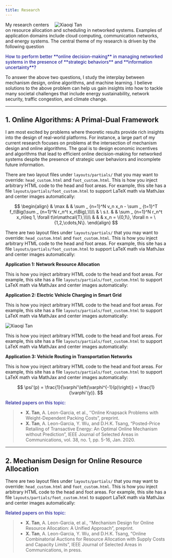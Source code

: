 ```yaml
---
title: Research
---
```



<img src="/img/overview.png" style="max-width:25%; min-width:350px; float: right" alt="Xiaoqi Tan"/>


My research centers on resource allocation and scheduling in networked systems. Examples of application domains include cloud computing, communication networks, and energy systems.  The central theme of my research is driven by the following question

<span style="color:darkblue"> 
How to perform better **online decision-making** in managing networked systems in the presence of  **strategic behaviors**  and  **information uncertainty**?
</span>

To answer the above two questions, I study the interplay between mechanism design, online algorithms, and machine learning.  I believe solutions to the above problem can help us gain insights into how to tackle many societal challenges that include  energy sustainability, network security, traffic congestion, and climate change.  

---


## 1. Online Algorithms: A Primal-Dual Framework

I am most excited by problems where theoretic results provide rich insights into the design of real-world platforms. For instance, a large part of my current research focuses on problems at the intersection of mechanism design and online algorithms. The goal is to design economic incentives and algorithms that lead to efficient  online decision-making for networked systems despite the presence of  strategic user behaviors and incomplete future information.

There are two layout files under `layouts/partials/` that you may want to override: `head_custom.html` and `foot_custom.html`.  This is how you inject arbitrary HTML code to the head and foot areas. For example, this site has a file `layouts/partials/foot_custom.html` to support LaTeX math via MathJax and center images automatically:

$$
\begin{align}
& \max  & & \sum _ {n=1}^N v_n x_n - \sum _ {t=1}^T f_t\Big(\sum _ {n=1}^N r_n^t x_n\Big),\\\\\
& \ s.t. & & \sum _ {n=1}^N r_n^t x_n\leq 1, \forall t\in\mathcal{T},\\\\\
& & & x_n = \{0,1\}, \forall n = \{1,2,\cdots,N\}.
\end{align}
$$

There are two layout files under `layouts/partials/` that you may want to override: `head_custom.html` and `foot_custom.html`.  This is how you inject arbitrary HTML code to the head and foot areas. For example, this site has a file `layouts/partials/foot_custom.html` to support LaTeX math via MathJax and center images automatically:


**Application 1: Network Resource Allocation**

This is how you inject arbitrary HTML code to the head and foot areas. For example, this site has a file `layouts/partials/foot_custom.html` to support LaTeX math via MathJax and center images automatically:

**Application 2: Electric Vehicle Charging in Smart Grid**

This is how you inject arbitrary HTML code to the head and foot areas. For example, this site has a file `layouts/partials/foot_custom.html` to support LaTeX math via MathJax and center images automatically:

<img src="/img/three_layer_smart_cities.png" style="max-width:80%; min-width:40px; float: center" alt="Xiaoqi Tan"/>

This is how you inject arbitrary HTML code to the head and foot areas. For example, this site has a file `layouts/partials/foot_custom.html` to support LaTeX math via MathJax and center images automatically:

**Application 3: Vehicle Routing in Transportation Networks**

This is how you inject arbitrary HTML code to the head and foot areas. For example, this site has a file `layouts/partials/foot_custom.html` to support LaTeX math via MathJax and center images automatically:

$$ \psi'(p) = \frac{1}{\varphi'\left(\varphi^{-1}(p)\right)} = \frac{1}{\varphi'(y)}. $$


<span style="color:darkblue"> Related papers on this topic:</span>

> - **X. Tan**, A. Leon-Garcia, et al., ‘‘Online Knapsack Problems with Weight-Dependent Packing Costs”, preprint.
> - **X. Tan**, A. Leon-Garcia, Y. Wu, and D.H.K. Tsang, “Posted-Price Retailing of Transactive Energy: An Optimal Online Mechanism without Prediction”, IEEE Journal of Selected Areas in Communications, vol. 38, no. 1, pp. 5-16, Jan. 2020.

---

## 2. Mechanism Design for Online Resource Allocation

There are two layout files under `layouts/partials/` that you may want to override: `head_custom.html` and `foot_custom.html`. This is how you inject arbitrary HTML code to the head and foot areas. For example, this site has a file `layouts/partials/foot_custom.html` to support LaTeX math via MathJax and center images automatically:

<span style="color:darkblue"> Related papers on this topic:</span>

> - **X. Tan**, A. Leon-Garcia, et al., ‘‘Mechanism Design for Online Resource Allocation: A Unified Approach”, preprint.
> - **X. Tan**, A. Leon-Garcia, Y. Wu, and D.H.K. Tsang, “Online Combinatorial Auctions for Resource Allocation with Supply Costs and Capacity Limits”, IEEE Journal of Selected Areas in Communications, in press. 